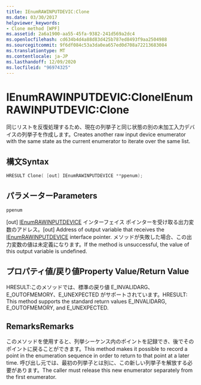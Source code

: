 ```yaml
---
title: IEnumRAWINPUTDEVIC:Clone
ms.date: 03/30/2017
helpviewer_keywords:
- Clone method [WPF]
ms.assetid: 2a6a1900-aa55-45fa-9382-241d569a2dc4
ms.openlocfilehash: cd634b4d4a88d83d425b787ed8493f9aa2504988
ms.sourcegitcommit: 9f6df084c53a3da0ea657ed0d708a72213683084
ms.translationtype: MT
ms.contentlocale: ja-JP
ms.lasthandoff: 12/09/2020
ms.locfileid: "96974325"
---
```

# <a name="ienumrawinputdevicclone"></a><span data-ttu-id="2be59-102">IEnumRAWINPUTDEVIC:Clone</span><span class="sxs-lookup"><span data-stu-id="2be59-102">IEnumRAWINPUTDEVIC:Clone</span></span>
<span data-ttu-id="2be59-103">同じリストを反復処理するため、現在の列挙子と同じ状態の別の未加工入力デバイスの列挙子を作成します。</span><span class="sxs-lookup"><span data-stu-id="2be59-103">Creates another raw input device enumerator with the same state as the current enumerator to iterate over the same list.</span></span>  
  
## <a name="syntax"></a><span data-ttu-id="2be59-104">構文</span><span class="sxs-lookup"><span data-stu-id="2be59-104">Syntax</span></span>  
  
```cpp  
HRESULT Clone( [out] IEnumRAWINPUTDEVICE **ppenum);  
```  
  
## <a name="parameters"></a><span data-ttu-id="2be59-105">パラメーター</span><span class="sxs-lookup"><span data-stu-id="2be59-105">Parameters</span></span>  
 `ppenum`  
  
 <span data-ttu-id="2be59-106">[out] [IEnumRAWINPUTDEVICE](ienumrawinputdevice.md) インターフェイス ポインターを受け取る出力変数のアドレス。</span><span class="sxs-lookup"><span data-stu-id="2be59-106">[out] Address of output variable that receives the [IEnumRAWINPUTDEVICE](ienumrawinputdevice.md) interface pointer.</span></span> <span data-ttu-id="2be59-107">メソッドが失敗した場合、この出力変数の値は未定義になります。</span><span class="sxs-lookup"><span data-stu-id="2be59-107">If the method is unsuccessful, the value of this output variable is undefined.</span></span>  
  
## <a name="property-valuereturn-value"></a><span data-ttu-id="2be59-108">プロパティ値/戻り値</span><span class="sxs-lookup"><span data-stu-id="2be59-108">Property Value/Return Value</span></span>  
 <span data-ttu-id="2be59-109">HRESULT:このメソッドでは、標準の戻り値 E_INVALIDARG、E_OUTOFMEMORY、E_UNEXPECTED がサポートされています。</span><span class="sxs-lookup"><span data-stu-id="2be59-109">HRESULT: This method supports the standard return values E_INVALIDARG, E_OUTOFMEMORY, and E_UNEXPECTED.</span></span>  
  
## <a name="remarks"></a><span data-ttu-id="2be59-110">Remarks</span><span class="sxs-lookup"><span data-stu-id="2be59-110">Remarks</span></span>  
 <span data-ttu-id="2be59-111">このメソッドを使用すると、列挙シーケンス内のポイントを記録でき、後でそのポイントに戻ることができます。</span><span class="sxs-lookup"><span data-stu-id="2be59-111">This method makes it possible to record a point in the enumeration sequence in order to return to that point at a later time.</span></span> <span data-ttu-id="2be59-112">呼び出し元では、最初の列挙子とは別に、この新しい列挙子を解放する必要があります。</span><span class="sxs-lookup"><span data-stu-id="2be59-112">The caller must release this new enumerator separately from the first enumerator.</span></span>
